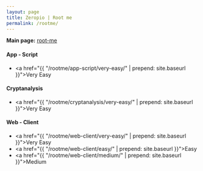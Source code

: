 ```yaml
---
layout: page
title: Zeropio | Root me
permalink: /rootme/
---
```


**Main page:** [root-me](https://www.root-me.org/)

#### [](#header-4)App - Script

- <a href="{{ "/rootme/app-script/very-easy/" | prepend: site.baseurl }}">Very Easy</a>

#### [](#header-4)Cryptanalysis

- <a href="{{ "/rootme/cryptanalysis/very-easy/" | prepend: site.baseurl }}">Very Easy</a>

#### [](#header-4)Web - Client

- <a href="{{ "/rootme/web-client/very-easy/" | prepend: site.baseurl }}">Very Easy</a>
- <a href="{{ "/rootme/web-client/easy/" | prepend: site.baseurl }}">Easy</a>
- <a href="{{ "/rootme/web-client/medium/" | prepend: site.baseurl }}">Medium</a>
